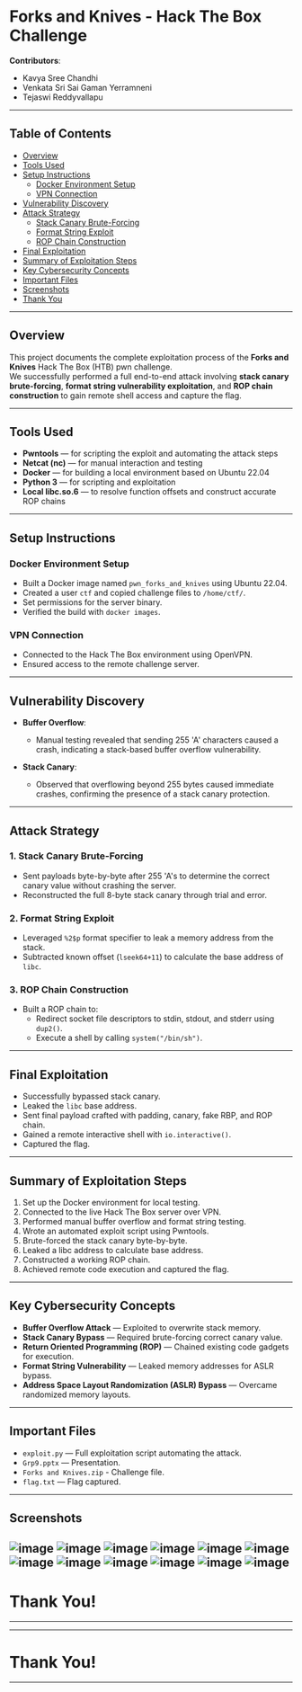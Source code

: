 # Forks and Knives - Hack The Box Challenge

**Contributors**:  
- Kavya Sree Chandhi  
- Venkata Sri Sai Gaman Yerramneni  
- Tejaswi Reddyvallapu  

---

## Table of Contents

- [Overview](#overview)
- [Tools Used](#tools-used)
- [Setup Instructions](#setup-instructions)
  - [Docker Environment Setup](#docker-environment-setup)
  - [VPN Connection](#vpn-connection)
- [Vulnerability Discovery](#vulnerability-discovery)
- [Attack Strategy](#attack-strategy)
  - [Stack Canary Brute-Forcing](#1-stack-canary-brute-forcing)
  - [Format String Exploit](#2-format-string-exploit)
  - [ROP Chain Construction](#3-rop-chain-construction)
- [Final Exploitation](#final-exploitation)
- [Summary of Exploitation Steps](#summary-of-exploitation-steps)
- [Key Cybersecurity Concepts](#key-cybersecurity-concepts)
- [Important Files](#important-files)
- [Screenshots](#screenshots)
- [Thank You](#thank-you)

---

## Overview

This project documents the complete exploitation process of the **Forks and Knives** Hack The Box (HTB) pwn challenge.  
We successfully performed a full end-to-end attack involving **stack canary brute-forcing**, **format string vulnerability exploitation**, and **ROP chain construction** to gain remote shell access and capture the flag.

---

## Tools Used

- **Pwntools** — for scripting the exploit and automating the attack steps
- **Netcat (nc)** — for manual interaction and testing
- **Docker** — for building a local environment based on Ubuntu 22.04
- **Python 3** — for scripting and exploitation
- **Local libc.so.6** — to resolve function offsets and construct accurate ROP chains

---

## Setup Instructions

### Docker Environment Setup

- Built a Docker image named `pwn_forks_and_knives` using Ubuntu 22.04.
- Created a user `ctf` and copied challenge files to `/home/ctf/`.
- Set permissions for the server binary.
- Verified the build with `docker images`.

### VPN Connection

- Connected to the Hack The Box environment using OpenVPN.
- Ensured access to the remote challenge server.

---

## Vulnerability Discovery

- **Buffer Overflow**:
  - Manual testing revealed that sending 255 'A' characters caused a crash, indicating a stack-based buffer overflow vulnerability.
  
- **Stack Canary**:
  - Observed that overflowing beyond 255 bytes caused immediate crashes, confirming the presence of a stack canary protection.

---

## Attack Strategy

### 1. Stack Canary Brute-Forcing

- Sent payloads byte-by-byte after 255 'A's to determine the correct canary value without crashing the server.
- Reconstructed the full 8-byte stack canary through trial and error.

### 2. Format String Exploit

- Leveraged `%2$p` format specifier to leak a memory address from the stack.
- Subtracted known offset (`lseek64+11`) to calculate the base address of `libc`.

### 3. ROP Chain Construction

- Built a ROP chain to:
  - Redirect socket file descriptors to stdin, stdout, and stderr using `dup2()`.
  - Execute a shell by calling `system("/bin/sh")`.

---

## Final Exploitation

- Successfully bypassed stack canary.
- Leaked the `libc` base address.
- Sent final payload crafted with padding, canary, fake RBP, and ROP chain.
- Gained a remote interactive shell with `io.interactive()`.
- Captured the flag.

---

## Summary of Exploitation Steps

1. Set up the Docker environment for local testing.
2. Connected to the live Hack The Box server over VPN.
3. Performed manual buffer overflow and format string testing.
4. Wrote an automated exploit script using Pwntools.
5. Brute-forced the stack canary byte-by-byte.
6. Leaked a libc address to calculate base address.
7. Constructed a working ROP chain.
8. Achieved remote code execution and captured the flag.

---

## Key Cybersecurity Concepts

- **Buffer Overflow Attack** — Exploited to overwrite stack memory.
- **Stack Canary Bypass** — Required brute-forcing correct canary value.
- **Return Oriented Programming (ROP)** — Chained existing code gadgets for execution.
- **Format String Vulnerability** — Leaked memory addresses for ASLR bypass.
- **Address Space Layout Randomization (ASLR) Bypass** — Overcame randomized memory layouts.

---

## Important Files

- `exploit.py` — Full exploitation script automating the attack.
- `Grp9.pptx` — Presentation.
- `Forks and Knives.zip` - Challenge file.
- `flag.txt` — Flag captured.

---

## Screenshots
![image](https://github.com/user-attachments/assets/de47cac0-9b6e-4042-b4ee-246bbed8774a)
![image](https://github.com/user-attachments/assets/36d062bf-33d5-4217-af75-21b624af4245)
![image](https://github.com/user-attachments/assets/e5f01987-9094-453c-b372-570b6bca593b)
![image](https://github.com/user-attachments/assets/d712074d-4206-49aa-b9a3-edfe9b7e8c94)
![image](https://github.com/user-attachments/assets/c4ce4fb5-b21e-4779-aac1-3e94891faff5)
![image](https://github.com/user-attachments/assets/bf90d9c2-1062-4d44-8554-97f4b5a4df73)
![image](https://github.com/user-attachments/assets/9c8a84e3-4b87-4196-8ea0-3a80a787056c)
![image](https://github.com/user-attachments/assets/00f76a87-90bb-49cd-afaf-0ab83f44f001)
![image](https://github.com/user-attachments/assets/ce13754e-9c44-4cb7-9c61-e3339621e457)
![image](https://github.com/user-attachments/assets/607bc546-f4ed-466b-8f92-4b35ec65ed20)
![image](https://github.com/user-attachments/assets/eafd8a51-06ea-4e4b-9054-d8e4ec590af4)
![image](https://github.com/user-attachments/assets/b001278d-d3d5-4b44-a04e-def30df67292)
---

# Thank You!

---


























---

# Thank You!

---
